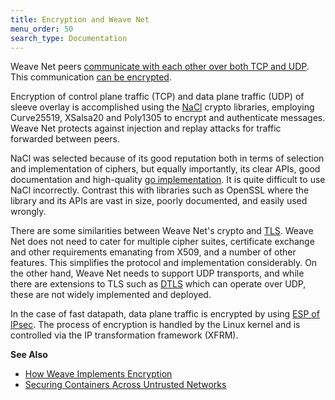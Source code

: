 ```yaml
---
title: Encryption and Weave Net
menu_order: 50
search_type: Documentation
---
```



Weave Net peers
[communicate with each other over both TCP and UDP](/site/concepts/how-it-works.md). This
communication
[can be encrypted](/site/using-weave/security-untrusted-networks.md).

Encryption of control plane traffic (TCP) and data plane traffic (UDP) of sleeve
overlay is accomplished using the [NaCl](http://nacl.cr.yp.to/)
crypto libraries, employing Curve25519, XSalsa20 and Poly1305 to
encrypt and authenticate messages. Weave Net protects against
injection and replay attacks for traffic forwarded between peers.

NaCl was selected because of its good reputation both in terms of
selection and implementation of ciphers, but equally importantly, its
clear APIs, good documentation and high-quality
[go implementation](https://godoc.org/golang.org/x/crypto/nacl). It is
quite difficult to use NaCl incorrectly. Contrast this with libraries
such as OpenSSL where the library and its APIs are vast in size,
poorly documented, and easily used wrongly.

There are some similarities between Weave Net's crypto and
[TLS](https://tools.ietf.org/html/rfc4346). Weave Net does not need to cater
for multiple cipher suites, certificate exchange and other
requirements emanating from X509, and a number of other features. This
simplifies the protocol and implementation considerably. On the other
hand, Weave Net needs to support UDP transports, and while there are
extensions to TLS such as [DTLS](https://tools.ietf.org/html/rfc4347)
which can operate over UDP, these are not widely implemented and
deployed.

In the case of fast datapath, data plane traffic is encrypted by using
[ESP of IPsec](https://tools.ietf.org/html/rfc2406).
The process of encryption is handled by the Linux kernel and is controlled via
the IP transformation framework (XFRM).

**See Also**

 * [How Weave Implements Encryption](/site/how-it-works/encryption-implementation.md)
 * [Securing Containers Across Untrusted Networks](/site/using-weave/security-untrusted-networks.md)
